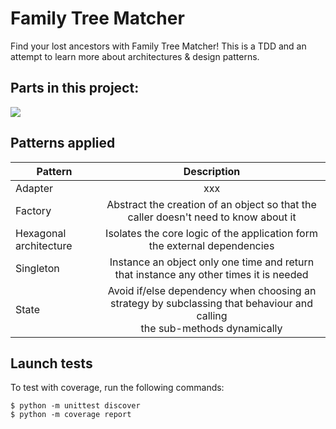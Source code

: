 # Family Tree Matcher
Find your lost ancestors with Family Tree Matcher!
This is a TDD and an attempt to learn more about architectures & design patterns.

## Parts in this project:
[![](https://mermaid.ink/img/pako:eNp9Ul1r2zAU_StCD0MBJ_ijSWw_DAZZ026UpfuAtXYpN9J1bLAlI8nd0pD_PjWOS1q66km699xzzj1oR7kSSFNa1OoPL0Fb8nORS-KO6dYbDW1JION1hdKau77xaXXZX1CKXL4CrzOhqwfUpFX6eeILa1EbJUdkPP5ISpCixnsDD0g-kN-sAG6V3o567FfWgOUl6hfgQ-3eVOu6khvjxm5ejb3lhWcgoLVO-ujjG1ud-LhmJ06ONCt2dar-nb2p_46myKBt64qDrZQ8yn5mvwwSDgaHyXO2UA1U0iONi79-jxD7QOWLQJfLYZPhvXw2_n-qIruUhQZjdcdtp_FIdnHBzvssPWLcejVa5ZwZC3aIRawzdqXkRo3uTuipRxvUbg_hPtDuqZFTW2KDOU3dVWABXW1zmsu9g0Jn1Y-t5DR1-ujRrhVOYFGBM9cMxRYkTXf0L03HQZREE9-fT-NZ5EfxWRB6dEvTwI8m8TyIpsk8Sma-n8z2Hn1UylGEkzAMQtecBmfxPE5mB77bQ--Jfv8PnAjuUQ?type=png)](https://mermaid.live/edit#pako:eNp9Ul1r2zAU_StCD0MBJ_ijSWw_DAZZ026UpfuAtXYpN9J1bLAlI8nd0pD_PjWOS1q66km699xzzj1oR7kSSFNa1OoPL0Fb8nORS-KO6dYbDW1JION1hdKau77xaXXZX1CKXL4CrzOhqwfUpFX6eeILa1EbJUdkPP5ISpCixnsDD0g-kN-sAG6V3o567FfWgOUl6hfgQ-3eVOu6khvjxm5ejb3lhWcgoLVO-ujjG1ud-LhmJ06ONCt2dar-nb2p_46myKBt64qDrZQ8yn5mvwwSDgaHyXO2UA1U0iONi79-jxD7QOWLQJfLYZPhvXw2_n-qIruUhQZjdcdtp_FIdnHBzvssPWLcejVa5ZwZC3aIRawzdqXkRo3uTuipRxvUbg_hPtDuqZFTW2KDOU3dVWABXW1zmsu9g0Jn1Y-t5DR1-ujRrhVOYFGBM9cMxRYkTXf0L03HQZREE9-fT-NZ5EfxWRB6dEvTwI8m8TyIpsk8Sma-n8z2Hn1UylGEkzAMQtecBmfxPE5mB77bQ--Jfv8PnAjuUQ)
## Patterns applied

| Pattern                |                                                          Description                                                          |
|------------------------|:-----------------------------------------------------------------------------------------------------------------------------:|
| Adapter                |                                                              xxx                                                              |
| Factory                |                      Abstract the creation of an object so that the caller doesn't need to know about it                      |
| Hexagonal architecture |                           Isolates the core logic of the application form the external dependencies                           |
| Singleton              |                    Instance an object only one time and return that instance any other times it is needed                     |
| State                  | Avoid if/else dependency when choosing an strategy by subclassing that behaviour and calling <br/>the sub-methods dynamically |

## Launch tests
To test with coverage, run the following commands:

    $ python -m unittest discover
    $ python -m coverage report